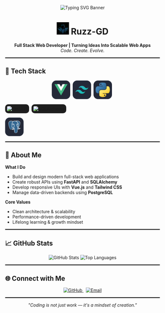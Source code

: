 <!-- 🌌 HEADER BANNER -->
<p align="center">
  <img src="https://readme-typing-svg.herokuapp.com?font=Fira+Code&weight=500&size=26&pause=1000&color=3EE6C5&center=true&vCenter=true&width=600&lines=Ruzz-GD;Full+Stack+Web+Developer;Vue+•+FastAPI+•+PostgreSQL" alt="Typing SVG Banner" />
</p>

<!-- 🧑‍💻 NAME -->
<h1 align="center">
  <img src="./img/my-logo.png" alt="Ruzz Logo" width="40" height="40" /> 
  Ruzz-GD
</h1>

<p align="center">
  <b>Full Stack Web Developer | Turning Ideas Into Scalable Web Apps</b><br>
  <i>Code. Create. Evolve.</i>
</p>

<hr style="border: 0.5px solid #444;">

## 🧩 Tech Stack

<p align="center">
  <img src="https://raw.githubusercontent.com/tandpfun/skill-icons/main/icons/VueJS-Dark.svg" title="Vue.js" alt="Vue.js" width="60" height="60"/>&nbsp;
  <img src="https://raw.githubusercontent.com/tandpfun/skill-icons/main/icons/TailwindCSS-Dark.svg" title="Tailwind CSS" alt="Tailwind CSS" width="60" height="60"/>&nbsp;
  <img src="https://raw.githubusercontent.com/tandpfun/skill-icons/main/icons/Python-Dark.svg" title="Python" alt="Python" width="60" height="60"/>&nbsp;

  <!-- Custom dark cards for consistency -->
  <img src="https://raw.githubusercontent.com/aynp/tech-icons/main/icons/fastapi-dark.svg" title="FastAPI" alt="FastAPI" width="60" height="60" style="background-color:#1e1e1e; padding:6px; border-radius:10px;"/>&nbsp;
  <img src="https://raw.githubusercontent.com/aynp/tech-icons/main/icons/sqlalchemy-dark.svg" title="SQLAlchemy" alt="SQLAlchemy" width="60" height="60" style="background-color:#1e1e1e; padding:6px; border-radius:10px;"/>&nbsp;

  <img src="https://raw.githubusercontent.com/tandpfun/skill-icons/main/icons/PostgreSQL-Dark.svg" title="PostgreSQL" alt="PostgreSQL" width="60" height="60"/>
</p>

<hr style="border: 0.5px solid #444;">

## 🚀 About Me

**What I Do**
- Build and design modern full-stack web applications  
- Create robust APIs using **FastAPI** and **SQLAlchemy**  
- Develop responsive UIs with **Vue.js** and **Tailwind CSS**  
- Manage data-driven backends using **PostgreSQL**

**Core Values**
- Clean architecture & scalability  
- Performance-driven development  
- Lifelong learning & growth mindset  

<hr style="border: 0.5px solid #444;">

## 📈 GitHub Stats

<p align="center">
  <img src="https://github-readme-stats.vercel.app/api?username=Ruzz-GD&show_icons=true&theme=tokyonight" alt="GitHub Stats" height="160"/>
  <img src="https://github-readme-stats.vercel.app/api/top-langs/?username=Ruzz-GD&layout=compact&theme=tokyonight" alt="Top Languages" height="160"/>
</p>

<hr style="border: 0.5px solid #444;">

## 🌐 Connect with Me

<p align="center">
  <a href="https://github.com/Ruzz-GD" target="_blank">
    <img src="https://img.shields.io/badge/GitHub-181717?logo=github&logoColor=white" alt="GitHub"/>
  </a>
  &nbsp;
  <a href="mailto:your.email@example.com">
    <img src="https://img.shields.io/badge/Email-D14836?logo=gmail&logoColor=white" alt="Email"/>
  </a>
</p>

<hr style="border: 0.5px solid #444;">

<p align="center">
  <i>"Coding is not just work — it's a mindset of creation."</i>
</p>
